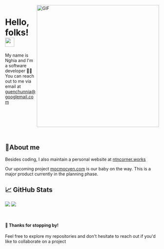 <img align="right" alt="GIF" src="https://trngbro.github.io/private/cat_dev.gif" width="400" height="400" />

# Hello, folks! <img src="https://trngbro.github.io/private/say_hi.gif" width="30px">

My name is Nghia and I'm a software developer 👨‍💻 <br>
You can reach out to me via email at <a href="mailto:guenchunnia@googlemail.com"> guenchunnia@googlemail.com </a>

<br>
<br>
<br>
<br>
<br>


## 📍About me

Besides coding, I also maintain a personal website at [ntncorner.works](https://ntncorner.works/)

Our upcoming project [mocmocyen.com](https://www.mocmocyen.com/) is our baby on the way. This is a major product currently in the planning phase.


## 📈 GitHub Stats

![](https://trngbro.github.io/private/generated/languages.svg)
![](https://trngbro.github.io/private/generated/overview.svg)

<br>

#### 🙏 Thanks for stopping by!

Feel free to explore my repositories and don't hesitate to reach out if you'd like to collaborate on a project
